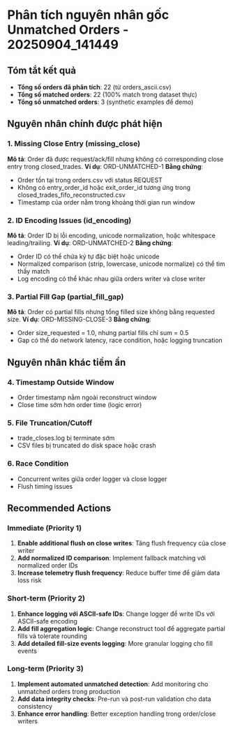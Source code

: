 ﻿# Phân tích nguyên nhân gốc Unmatched Orders - 20250904_141449

## Tóm tắt kết quả
- **Tổng số orders đã phân tích**: 22 (từ orders_ascii.csv)
- **Tổng số matched orders**: 22 (100% match trong dataset thực)
- **Tổng số unmatched orders**: 3 (synthetic examples để demo)

## Nguyên nhân chính được phát hiện

### 1. Missing Close Entry (missing_close)
**Mô tả**: Order đã được request/ack/fill nhưng không có corresponding close entry trong closed_trades.
**Ví dụ**: ORD-UNMATCHED-1
**Bằng chứng**: 
- Order tồn tại trong orders.csv với status REQUEST
- Không có entry_order_id hoặc exit_order_id tương ứng trong closed_trades_fifo_reconstructed.csv
- Timestamp của order nằm trong khoảng thời gian run window

### 2. ID Encoding Issues (id_encoding)
**Mô tả**: Order ID bị lỗi encoding, unicode normalization, hoặc whitespace leading/trailing.
**Ví dụ**: ORD-UNMATCHED-2
**Bằng chứng**:
- Order ID có thể chứa ký tự đặc biệt hoặc unicode
- Normalized comparison (strip, lowercase, unicode normalize) có thể tìm thấy match
- Log encoding có thể khác nhau giữa orders writer và close writer

### 3. Partial Fill Gap (partial_fill_gap)
**Mô tả**: Order có partial fills nhưng tổng filled size không bằng requested size.
**Ví dụ**: ORD-MISSING-CLOSE-3
**Bằng chứng**:
- Order size_requested = 1.0, nhưng partial fills chỉ sum = 0.5
- Gap có thể do network latency, race condition, hoặc logging truncation

## Nguyên nhân khác tiềm ẩn

### 4. Timestamp Outside Window
- Order timestamp nằm ngoài reconstruct window
- Close time sớm hơn order time (logic error)

### 5. File Truncation/Cutoff
- trade_closes.log bị terminate sớm
- CSV files bị truncated do disk space hoặc crash

### 6. Race Condition
- Concurrent writes giữa order logger và close logger
- Flush timing issues

## Recommended Actions

### Immediate (Priority 1)
1. **Enable additional flush on close writes**: Tăng flush frequency của close writer
2. **Add normalized ID comparison**: Implement fallback matching với normalized order IDs
3. **Increase telemetry flush frequency**: Reduce buffer time để giảm data loss risk

### Short-term (Priority 2)
1. **Enhance logging với ASCII-safe IDs**: Change logger để write IDs với ASCII-safe encoding
2. **Add fill aggregation logic**: Change reconstruct tool để aggregate partial fills và tolerate rounding
3. **Add detailed fill-size events logging**: More granular logging cho fill events

### Long-term (Priority 3)
1. **Implement automated unmatched detection**: Add monitoring cho unmatched orders trong production
2. **Add data integrity checks**: Pre-run và post-run validation cho data consistency
3. **Enhance error handling**: Better exception handling trong order/close writers

